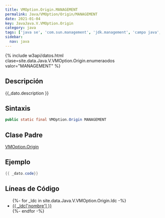 ```yaml
---
title: VMOption.Origin.MANAGEMENT
permalink: Java/VMOption/Origin/MANAGEMENT
date: 2021-01-04
key: JavaJava.V.VMOption.Origin
category: java
tags: ['java se', 'com.sun.management', 'jdk.management', 'campo java', 'Java 1.6']
sidebar: 
  nav: java
---
```


{% include w3api/datos.html clase=site.data.Java.V.VMOption.Origin.enumeraodos valor="MANAGEMENT" %}

## Descripción
{{_dato.description }}

## Sintaxis
~~~java
public static final VMOption.Origin MANAGEMENT
~~~

## Clase Padre
[VMOption.Origin](/Java/VMOption/Origin/)

## Ejemplo
~~~java
{{ _dato.code}}
~~~

## Líneas de Código
<ul>
{%- for _ldc in site.data.Java.V.VMOption.Origin.ldc -%}
   <li>
       <a href="{{_ldc['url'] }}">{{ _ldc['nombre'] }}</a>
   </li>
{%- endfor -%}
</ul>
